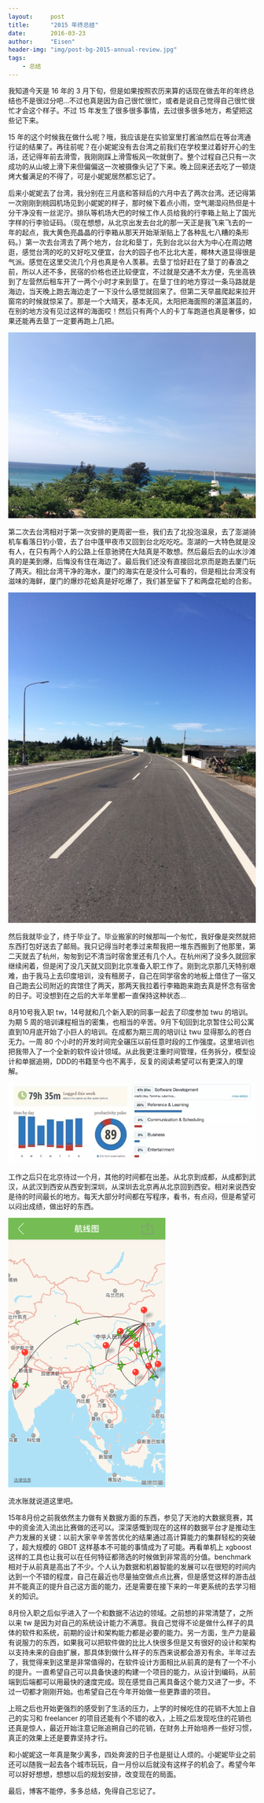 ```yaml
---
layout:     post
title:      "2015 年终总结"
date:       2016-03-23
author:     "Eisen"
header-img: "img/post-bg-2015-annual-review.jpg"
tags:
    - 总结
---
```


我知道今天是 16 年的 3 月下旬，但是如果按照农历来算的话现在做去年的年终总结也不是很过分吧...不过也真是因为自己很忙很忙，或者是说自己觉得自己很忙很忙才会这个样子。不过 15 年发生了很多很多事情，去过很多很多地方，希望把这些记下来。

15 年的这个时候我在做什么呢？哦，我应该是在实验室里打酱油然后在等台湾通行证的结果了。再往前呢？在小妮妮没有去台湾之前我们在学校里过着好开心的生活，还记得年前去滑雪，我刚刚踩上滑雪板风一吹就倒了。整个过程自己只有一次成功的从山坡上滑下来但偏偏这一次被摄像头记了下来。晚上回来还去吃了一顿烧烤大餐满足的不得了，可是小妮妮居然都忘记了。

后来小妮妮去了台湾，我分别在三月底和答辩后的六月中去了两次台湾。还记得第一次刚刚到桃园机场见到小妮妮的样子，那时候下着点小雨，空气潮湿闷热但是十分干净没有一丝泥泞。排队等机场大巴的时候工作人员给我的行李箱上贴上了国光字样的行李验证码。（现在想想，从北京出发去台北的那一天正是我飞来飞去的一年的起点，我大黄色亮晶晶的行李箱从那天开始渐渐贴上了各种乱七八糟的条形码。）第一次去台湾去了两个地方，台北和垦丁，先到台北以台大为中心在周边瞎逛，感觉台湾的吃的又好吃又便宜，台大的园子也不比北大差，椰林大道显得很是气派。感觉在这里交流几个月也真是令人羡慕。去垦丁恰好赶在了垦丁的春浪之前，所以人还不多，民宿的价格也还比较便宜，不过就是交通不太方便，先坐高铁到了左营然后租车开了一两个小时才来到垦丁。在垦丁住的地方穿过一条马路就是海边，当天晚上跑去海边走了一下没什么感觉就回来了。但第二天早晨爬起来拉开窗帘的时候就惊呆了。那是一个大晴天，基本无风，太阳把海面照的湛蓝湛蓝的，在别的地方没有见过这样的海面哎！然后只有两个人的卡丁车跑道也真是奢侈，如果还能再去垦丁一定要再跑上几把。

![垦丁](../img/in-post/2015-review/sea.jpg)

第二次去台湾相对于第一次安排的更周密一些，我们去了北投泡温泉，去了澎湖骑机车看落日钓小管，去了台中蓬甲夜市又回到台北吃吃吃。澎湖的一大特色就是没有人，在只有两个人的公路上任意驰骋在大陆真是不敢想。然后最后去的山水沙滩真的是美到爆，后悔没有住在海边了。最后我们还没有直接回北京而是跑去厦门玩了两天。相比台湾干净的海水，厦门的海实在是没什么可看的，但是相比台湾没有滋味的海鲜，厦门的爆炒花蛤真是好吃爆了，我们甚至留下了和两盘花蛤的合影。

![澎湖](../img/in-post/2015-review/penghu.jpg)

然后我就毕业了，终于毕业了。毕业搬家的时候那叫一个匆忙，我好像是突然就把东西打包好送去了邮局。我只记得当时老季过来帮我把一堆东西搬到了他那里，第二天就去了杭州，匆匆到记不清当时宿舍里还有几个人。在杭州闲了没多久就回家继续闲着，但是闲了没几天就又回到北京准备入职工作了。刚到北京那几天特别艰难，由于我马上去印度培训，没有租房子，自己在同学宿舍的地板上借住了一宿又自己跑去公司附近的宾馆住了两天，那两天我拉着行李箱跑来跑去真是怀念有宿舍的日子。可没想到在之后的大半年里都一直保持这种状态...

8月10号我入职 tw，14号就和几个新入职的同事一起去了印度参加 twu 的培训。为期 5 周的培训课程相当的密集，也相当的辛苦。9月下旬回到北京暂住公司公寓直到10月底开始了小巨人的培训。在成都为期三周的培训让 twu 显得那么的苍白无力。一周 80 个小时的开发时间完全碾压以前任意时段的工作强度。这里培训也把我带入了一个全新的软件设计领域。从此我更注重时间管理，任务拆分，模型设计和单据追朔，DDD的书籍至今也不离手，反复的阅读希望可以有更深入的理解。

![小巨人培训](../img/in-post/2015-review/chengdu.jpg)

工作之后只在北京待过一个月，其他的时间都在出差。从北京到成都，从成都到武汉，从武汉到西安从西安到深圳，从深圳去北京再从北京回到西安。相对来说西安是待的时间最长的地方。每天大部分时间都在写程序，看书，有点闷，但是希望可以闷出成绩，做出好的东西。

![航线](../img/in-post/2015-review/flight.jpg)

流水账就说道这里吧。

15年8月份之前我依然主力做有关数据方面的东西，参见了天池的大数据竞赛，其中的资金流入流出比赛做的还可以。深深感慨到现在的这样的数据平台才是推动生产力发展的关键：以前大家辛辛苦苦优化的结果通过高计算能力的集群轻松的突破了，超大规模的 GBDT 这样基本不可能的事情成为了可能。再看单机上 xgboost 这样的工具也让我可以在任何特征都筛选的时候做到非常高的分值。benchmark 相对于从前真是高出了不少。个人认为数据和机器智能的发展可以在很短的时间内达到一个不错的程度，自己在最近也尽量抽空做点点比赛，但是感觉这样的游击战并不能真正的提升自己这方面的能力，还是需要在接下来的一年更系统的去学习相关的知识。

8月份入职之后似乎进入了一个和数据不沾边的领域。之前想的非常清楚了，之所以来 tw 是因为对自己的系统设计能力不满意。我自己觉得不论是做什么样子的具体的软件和系统，前期的设计和架构能力都是必要的能力。另一方面，生产力是最有说服力的东西，如果我可以把软件做的比比人快很多但是又有很好的设计和架构以支持未来的自由扩展，那具体到做什么样子的东西来说都会游刃有余。半年过去了，我觉得来到这里是非常值得的，在软件设计方面相比从前真的是有了一个不小的提升。一直希望自己可以具备快速的构建一个项目的能力，从设计到编码，从前端到后端都可以用最快的速度完成。现在感觉自己离具备这个能力又进了一步。不过一切都才刚刚开始。也希望自己在今年开始做一些更靠谱的项目。

上班之后也开始更强烈的感受到了生活的压力，上学的时候吃住的花销不大加上自己的实习和 freelancer 的项目还能有个不错的收入，上班之后发现吃住的花销也还真是惊人，最近开始注意记账追朔自己的花销，在财务上开始培养一些好习惯，真正的效果上还是要靠坚持才行。

和小妮妮这一年真是聚少离多，四处奔波的日子也是挺让人烦的。小妮妮毕业之前还可以随我一起去各个城市玩玩，自一月份以后就没有这样子的机会了。希望今年可以好好想想，想想以后的规划安排，改变现在的局面。

最后，博客不能停，多多总结，免得自己忘记了。